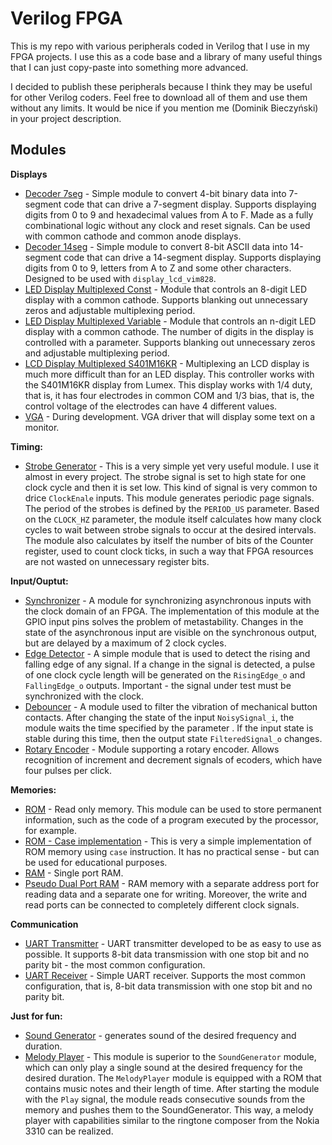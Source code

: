 # Verilog FPGA
This is my repo with various peripherals coded in Verilog that I use in my FPGA projects. I use this as a code base and a library of many useful things that I can just copy-paste into something more advanced. 

I decided to publish these peripherals because I think they may be useful for other Verilog coders. Feel free to download all of them and use them without any limits. It would be nice if you mention me (Dominik Bieczyński) in your project description.

## Modules

**Displays**

+ [Decoder 7seg](/decoder_7seg) - Simple module to convert 4-bit binary data into 7-segment code that can drive a 7-segment display. Supports displaying digits from 0 to 9 and hexadecimal values from A to F. Made as a fully combinational logic without any clock and reset signals. Can be used with common cathode and common anode displays.
+ [Decoder 14seg](/decoder_14seg) - Simple module to convert 8-bit ASCII data into 14-segment code that can drive a 14-segment display. Supports displaying digits from 0 to 9, letters from A to Z and some other characters. Designed to be used with `display_lcd_vim828`.
+ [LED Display Multiplexed Const](/display_multiplexed_const) - Module that controls an 8-digit LED display with a common cathode. Supports blanking out unnecessary zeros and adjustable multiplexing period.
+ [LED Display Multiplexed Variable](/display_multiplexed_variable) - Module that controls an n-digit LED display with a common cathode. The number of digits in the display is controlled with a parameter. Supports blanking out unnecessary zeros and adjustable multiplexing period.
+ [LCD Display Multiplexed S401M16KR](/display_lcd_s401m16kr) - Multiplexing an LCD display is much more difficult than for an LED display. This controller works with the S401M16KR display from Lumex. This display works with 1/4 duty, that is, it has four electrodes in common COM and 1/3 bias, that is, the control voltage of the electrodes can have 4 different values.
+ [VGA](/vga) - During development. VGA driver that will display some text on a monitor.

**Timing:**

+ [Strobe Generator](/strobe_generator) - This is a very simple yet very useful module. I use it almost in every project. The strobe signal is set to high state for one clock cycle and then it is set low. This kind of signal is very common to drice `ClockEnale` inputs. This module generates periodic page signals. The period of the strobes is defined by the `PERIOD_US` parameter. Based on the `CLOCK_HZ` parameter, the module itself calculates how many clock cycles to wait between strobe signals to occur at the desired intervals. The module also calculates by itself the number of bits of the Counter register, used to count clock ticks, in such a way that FPGA resources are not wasted on unnecessary register bits.

**Input/Ouptut:**

+ [Synchronizer](/synchronizer) - A module for synchronizing asynchronous inputs with the clock domain of an FPGA. The implementation of this module at the GPIO input pins solves the problem of metastability. Changes in the state of the asynchronous input are visible on the synchronous output, but are delayed by a maximum of 2 clock cycles.
+ [Edge Detector](/edge_detector) - A simple module that is used to detect the rising and falling edge of any signal. If a change in the signal is detected, a pulse of one clock cycle length will be generated on the `RisingEdge_o` and `FallingEdge_o` outputs. Important - the signal under test must be synchronized with the clock.
+ [Debouncer](/debouncer) - A module used to filter the vibration of mechanical button contacts. After changing the state of the input `NoisySignal_i`, the module waits the time specified by the parameter . If the input state is stable during this time, then the output state `FilteredSignal_o` changes.
+ [Rotary Encoder](/rotary_encoder) - Module supporting a rotary encoder. Allows recognition of increment and decrement signals of ecoders, which have four pulses per click.

**Memories:**

+ [ROM](/rom) - Read only memory. This module can be used to store permanent information, such as the code of a program executed by the processor, for example.
+ [ROM - Case implementation](/rom_case) - This is very a simple implementation of ROM memory using `case` instruction. It has no practical sense - but can be used for educational purposes.
+ [RAM](/ram) - Single port RAM.
+ [Pseudo Dual Port RAM](/ram_pseudo_dual_port) - RAM memory with a separate address port for reading data and a separate one for writing. Moreover, the write and read ports can be connected to completely different clock signals.

**Communication**

+ [UART Transmitter](/uart_tx) - UART transmitter developed to be as easy to use as possible. It supports 8-bit data transmission with one stop bit and no parity bit - the most common configuration.
+ [UART Receiver](/uart_rx) - Simple UART receiver. Supports the most common configuration, that is, 8-bit data transmission with one stop bit and no parity bit.

**Just for fun:**

+ [Sound Generator](/sound_generator) - generates sound of the desired frequency and duration.
+ [Melody Player](/melody_player) - This module is superior to the `SoundGenerator` module, which can only play a single sound at the desired frequency for the desired duration. The `MelodyPlayer` module is equipped with a ROM that contains music notes and their length of time. After starting the module with the `Play` signal, the module reads consecutive sounds from the memory and pushes them to the SoundGenerator. This way, a melody player with capabilities similar to the ringtone composer from the Nokia 3310 can be realized.




